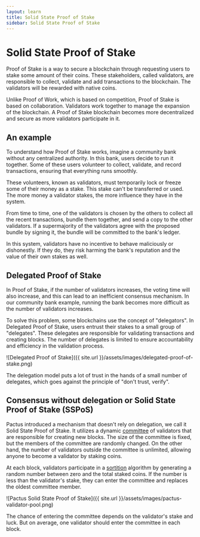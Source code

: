 ```yaml
---
layout: learn
title: Solid State Proof of Stake
sidebar: Solid State Proof of Stake
---
```


# Solid State Proof of Stake

Proof of Stake is a way to secure a blockchain through requesting users to stake some amount of their coins.
These stakeholders, called validators, are responsible to collect, validate and add transactions to the blockchain.
The validators will be rewarded with native coins.

Unlike Proof of Work, which is based on competition, Proof of Stake is based on collaboration.
Validators work together to manage the expansion of the blockchain.
A Proof of Stake blockchain becomes more decentralized and secure as more validators participate in it.

## An example

To understand how Proof of Stake works, imagine a community bank without any centralized authority.
In this bank, users decide to run it together.
Some of these users volunteer to collect, validate, and record transactions,
ensuring that everything runs smoothly.

These volunteers, known as validators, must temporarily lock or freeze some of their money as a stake.
This stake can't be transferred or used.
The more money a validator stakes, the more influence they have in the system.

From time to time, one of the validators is chosen by the others to collect all the recent transactions,
bundle them together, and send a copy to the other validators.
If a supermajority of the validators agree with the proposed bundle by signing it,
the bundle will be committed to the bank's ledger.

In this system, validators have no incentive to behave maliciously or dishonestly.
If they do, they risk harming the bank's reputation and the value of their own stakes as well.

## Delegated Proof of Stake

In Proof of Stake, if the number of validators increases,
the voting time will also increase, and this can lead to an inefficient consensus mechanism.
In our community bank example, running the bank becomes more difficult as the number of validators increases.

To solve this problem, some blockchains use the concept of "delegators".
In Delegated Proof of Stake, users entrust their stakes to a small group of "delegates".
These delegates are responsible for validating transactions and creating blocks.
The number of delegates is limited to ensure accountability and efficiency in the validation process.

![Delegated Proof of Stake]({{ site.url }}/assets/images/delegated-proof-of-stake.png)

The delegation model puts a lot of trust in the hands of a small number of delegates,
which goes against the principle of "don't trust, verify".

## Consensus without delegation or Solid State Proof of Stake (SSPoS)

Pactus introduced a mechanism that doesn't rely on delegation, we call it Solid State Proof of Stake.
It utilizes a dynamic [committee](https://docs.pactus.org/docs/concepts/consensus/committee/) of validators
that are responsible for creating new blocks.
The size of the committee is fixed, but the members of the committee are randomly changed.
On the other hand, the number of validators outside the committee is unlimited, allowing anyone to
become a validator by staking coins.

At each block, validators participate in a [sortition](https://docs.pactus.org/docs/concepts/consensus/sortition/) algorithm
by generating a random number between zero and the total staked coins.
If the number is less than the validator's stake, they can enter the committee and replaces the oldest committee member.

![Pactus Solid State Proof of Stake]({{ site.url }}/assets/images/pactus-validator-pool.png)

The chance of entering the committee depends on the validator's stake and luck.
But on average, one validator should enter the committee in each block.
